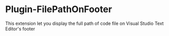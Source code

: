 Plugin-FilePathOnFooter
=======================

This extension let you display the full path of code file on Visual Studio Text Editor's footer
